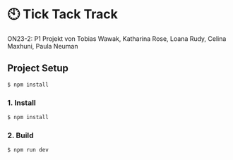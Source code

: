 # 🕙 Tick Tack Track

ON23-2: P1 Projekt von Tobias Wawak, Katharina Rose, Loana Rudy, Celina Maxhuni, Paula Neuman

## Project Setup

```bash
$ npm install
```

### 1. Install

```bash
$ npm install
```

### 2. Build

```bash
$ npm run dev
```
